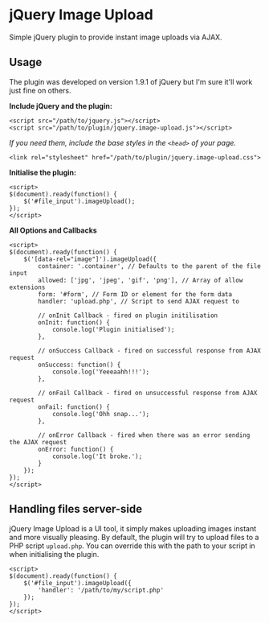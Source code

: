 # jQuery Image Upload

Simple jQuery plugin to provide instant image uploads via AJAX.


## Usage

The plugin was developed on version 1.9.1 of jQuery but I'm sure it'll work just fine on others.

__Include jQuery and the plugin:__
```
<script src="/path/to/jquery.js"></script>
<script src="/path/to/plugin/jquery.image-upload.js"></script>
```

_If you need them, include the base styles in the `<head>` of your page._
```
<link rel="stylesheet" href="/path/to/plugin/jquery.image-upload.css">
```

__Initialise the plugin:__
```
<script>
$(document).ready(function() {
    $('#file_input').imageUpload();
});
</script>
```

__All Options and Callbacks__
```
<script>
$(document).ready(function() {
    $('[data-rel="image"]').imageUpload({
        container: '.container', // Defaults to the parent of the file input
        allowed: ['jpg', 'jpeg', 'gif', 'png'], // Array of allow extensions
        form: '#form', // Form ID or element for the form data
        handler: 'upload.php', // Script to send AJAX request to

        // onInit Callback - fired on plugin initilisation
        onInit: function() {
            console.log('Plugin initialised');
        },

        // onSuccess Callback - fired on successful response from AJAX request
        onSuccess: function() {
            console.log('Yeeeaahh!!!');
        },

        // onFail Callback - fired on unsuccessful response from AJAX request
        onFail: function() {
            console.log('Ohh snap...');
        },

        // onError Callback - fired when there was an error sending the AJAX request
        onError: function() {
            console.log('It broke.');
        }
    });
});
</script>
```

## Handling files server-side

jQuery Image Upload is a UI tool, it simply makes uploading images instant and more visually pleasing. By default, the plugin will try to upload files to a PHP script `upload.php`. You can override this with the path to your script in when initialising the plugin.

```
<script>
$(document).ready(function() {
    $('#file_input').imageUpload({
        'handler': '/path/to/my/script.php'
    });
});
</script>
```
